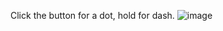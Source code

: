 Click the button for a dot, hold for dash.
![image](https://github.com/F123ILIP/Morse_code/assets/122181564/65269e46-11aa-43ee-83ff-3f0d81d6b804)
